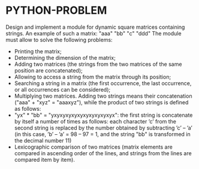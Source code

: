 # PYTHON-PROBLEM

Design and implement a module for dynamic square matrices containing strings. An example
of such a matrix:
"aaa" "bb"
"c" "ddd"
The module must allow to solve the following problems:
- Printing the matrix;
- Determining the dimension of the matrix;
- Adding two matrices (the strings from the two matrices of the same position are
concatenated);
- Allowing to access a string from the matrix through its position;
- Searching a string in a matrix (the first occurrence, the last occurrence, or all
occurrences can be considered);
- Multiplying two matrices. Adding two strings means their concatenation ("aaa" +
"xyz" = "aaaxyz"), while the product of two strings is defined as follows:
- "yx" * "bb" = "yxyxyxyxyxyxyxyxyxyxyx": the first string is concatenate by
itself a number of times as follows: each character ’c’ from the second string is
replaced by the number obtained by subtracting ’c’ – ’a’ (in this case, ’b’ – ’a’ =
98 – 97 = 1, and the string "bb" is transformed in the decimal number 11)
- Lexicographic comparison of two matrices (matrix elements are compared in
ascending order of the lines, and strings from the lines are compared item by item).
